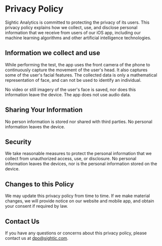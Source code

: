 # Privacy Policy

Sightic Analytics is committed to protecting the privacy of its users. This privacy policy explains how we collect, use, and disclose personal information that we receive from users of our iOS app, including our machine learning algorithms and other artificial intelligence technologies.

## Information we collect and use

While performing the test, the app uses the front camera of the phone to continuously capture the movement of the user's head. It also captures some of the user's facial features. The collected data is only a mathematical representation of face, and can not be used to identify an individual.

No video or still imagery of the user's face is saved, nor does this information leave the device. The app does not use audio data.

## Sharing Your Information

No person information is stored nor shared with third parties. No personal information leaves the device.

## Security

We take reasonable measures to protect the personal information that we collect from unauthorized access, use, or disclosure. No personal information leaves the devices, nor is the personal information stored on the device.

## Changes to this Policy

We may update this privacy policy from time to time. If we make material changes, we will provide notice on our website and mobile app, and obtain your consent if required by law.

## Contact Us

If you have any questions or concerns about this privacy policy, please contact us at [dpo@sightic.com](mailto:dpo@sightic.com).
